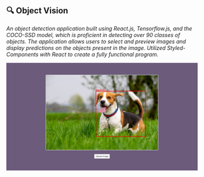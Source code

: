 ## **🔍 Object Vision**

*An object detection application built using React.js, Tensorflow.js, and the COCO-SSD model, which is proficient in detecting over 90 classes of objects. The application allows users to select and preview images and display predictions on the objects present in the image. Utilized Styled-Components with React to create a fully functional program.*

![Sample](sample.jpg)
